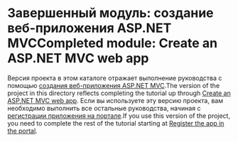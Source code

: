 # <a name="completed-module-create-an-aspnet-mvc-web-app"></a><span data-ttu-id="a2dda-101">Завершенный модуль: создание веб-приложения ASP.NET MVC</span><span class="sxs-lookup"><span data-stu-id="a2dda-101">Completed module: Create an ASP.NET MVC web app</span></span>

<span data-ttu-id="a2dda-102">Версия проекта в этом каталоге отражает выполнение руководства с помощью [создания веб-приложения ASP.NET MVC](https://docs.microsoft.com/graph/training/aspnet-tutorial?tutorial-step=1).</span><span class="sxs-lookup"><span data-stu-id="a2dda-102">The version of the project in this directory reflects completing the tutorial up through [Create an ASP.NET MVC web app](https://docs.microsoft.com/graph/training/aspnet-tutorial?tutorial-step=1).</span></span> <span data-ttu-id="a2dda-103">Если вы используете эту версию проекта, вам необходимо выполнить все остальные руководства, начиная с [регистрации приложения на портале](https://docs.microsoft.com/graph/training/aspnet-tutorial?tutorial-step=2).</span><span class="sxs-lookup"><span data-stu-id="a2dda-103">If you use this version of the project, you need to complete the rest of the tutorial starting at [Register the app in the portal](https://docs.microsoft.com/graph/training/aspnet-tutorial?tutorial-step=2).</span></span>